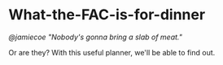 # What-the-FAC-is-for-dinner

*@jamiecoe "Nobody's gonna bring a slab of meat."*

Or are they? With this useful planner, we'll be able to find out.



